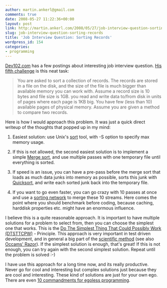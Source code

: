 ```yaml
---
author: martin.ankerl@gmail.com
comments: true
date: 2008-05-27 11:22:36+00:00
layout: post
link: http://martin.ankerl.com/2008/05/27/job-interview-question-sorting-records/
slug: job-interview-question-sorting-records
title: 'Job Interview Question: Sorting Records'
wordpress_id: 154
categories:
- programming
---
```


[Dev102.com](http://www.dev102.com/) has a few postings about interesting job interview question. [His fifth challenge](http://www.dev102.com/2008/05/26/a-programming-job-interview-challenge-5-records-sorting/) is this neat task:


<blockquote>You are asked to sort a collection of records. The records are stored in a file on the disk, and the size of the file is much bigger than available memory you can work with. Assume a record size is 10 bytes and file size is 1GB. you read and write data to/from disk in units of pages where each page is 1KB big. You have few (less than 10) available pages of physical memory. Assume you are given a method to compare two records.</blockquote>



Here is how I would approach this problem. It was just a quick direct writeup of the thoughts that popped up in my mind:





  1. Easiest solution: use Unix's [sort](http://www.softpanorama.org/Tools/sort.shtml) tool, with -S option to specify max memory usage.

  2. If this is not allowed, the second easiest solution is to implement a simple [Merge sort](http://en.wikipedia.org/wiki/Merge_sort), and use multiple passes with one temporary file until everything is sorted.

  3. If speed is an issue, you can have a pre-pass before the merge sort that loads as much data junks into memory as possible, sorts this junk with [Quicksort](http://en.wikipedia.org/wiki/Quick_Sort), and write each sorted junk back into the temporary file.

  4. If you want to go even faster, you can go crazy with 10 passes at once and use a [sorting network](http://en.wikipedia.org/wiki/Sorting_network) to merge these 10 streams. Here comes the point where you should benchmark before coding, because caching, harddisk properties etc. might have an enormous influence.


I believe this is a quite reasonable approach. It is important to have multiple solutions for a problem to select from, then you can choose the simplest one that works. This is the [Do The Simplest Thing That Could Possibly Work (DTSTTCPW)](http://martin.ankerl.com/2006/01/25/software-design-principles/) - Principle. This approach is very important in test driven development, and in general a big part of the [scientific method](http://en.wikipedia.org/wiki/Scientific_method) (see also [Occams' Razor](http://en.wikipedia.org/wiki/Occam's_Razor)). If the simplest solution is enough, that's great! If this is not enough, you can try again with the second simplest solution. Repeat until the problem is solved :-)

I have use this approach for a long time now, and its really productive. Never go for cool and interesting but complex solutions just because they are cool and interesting. These kind of solutions are just for your own ego. There are even [10 commandments for egoless programming](http://www.codinghorror.com/blog/archives/000584.html).
